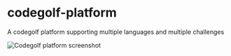# codegolf-platform
A codegolf platform supporting multiple languages and multiple challenges

![Codegolf platform screenshot](https://i.imgur.com/L6K2QZh.png[/img])